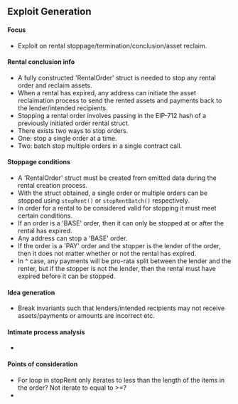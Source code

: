 ## Exploit Generation

#### Focus
- Exploit on rental stoppage/termination/conclusion/asset reclaim.

#### Rental conclusion info
- A fully constructed 'RentalOrder' struct is needed to stop any rental order and reclaim assets.
- When a rental has expired, any address can initiate the asset reclaimation process to send the rented assets and payments back to the lender/intended recipients.
- Stopping a rental order involves passing in the EIP-712 hash of a previously initiated order rental struct.
- There exists two ways to stop orders.
- One: stop a single order at a time.
- Two: batch stop multiple orders in a single contract call.

#### Stoppage conditions
- A 'RentalOrder' struct must be created from emitted data during the rental creation process.
- With the struct obtained, a single order or multiple orders can be stopped using ```stopRent()``` or ```stopRentBatch()``` respectively.
- In order for a rental to be considered valid for stopping it must meet certain conditions.
- If an order is a 'BASE' order, then it can only be stopped at or after the rental has expired.
- Any address can stop a 'BASE' order.
- If the order is a 'PAY' order and the stopper is the lender of the order, then it does not matter whether or not the rental has expired.
- In ^ case, any payments will be pro-rata split between the lender and the renter, but if the stopper is not the lender, then the rental must have expired before it can be stopped.

#### Idea generation
- Break invariants such that lenders/intended recipients may not receive assets/payments or amounts are incorrect etc.

#### Intimate process analysis
- 

#### Points of consideration
- For loop in stopRent only iterates to less than the length of the items in the order? Not iterate to equal to >=?
- 
